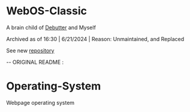 # WebOS-Classic
A brain child of [Debutter](https://github.com/ButterDebugger) and Myself

Archived as of 16:30 | 6/21/2024 | Reason: Unmaintained, and Replaced

See new [repository](https://github.com/dvsloth/WebOS)

-- ORIGINAL README : 

# Operating-System
Webpage operating system
